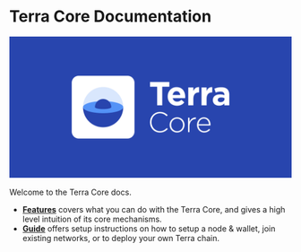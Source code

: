 # Terra Core Documentation

![banner](terra-core.png)

Welcome to the Terra Core docs. 

- **[Features](./concepts/README.md)** covers what you can do with the Terra Core, and gives a high level intuition of its core mechanisms.
- **[Guide](./guide/README.md)** offers setup instructions on how to setup a node & wallet, join existing networks, or to deploy your own Terra chain.

